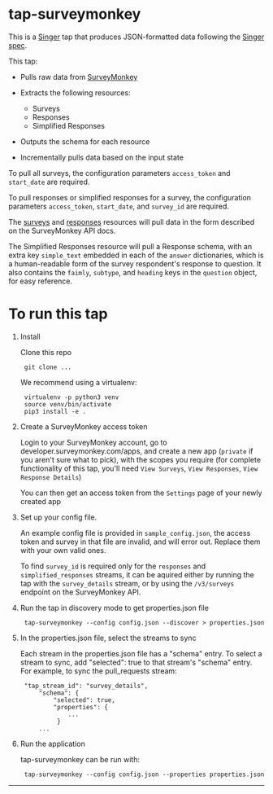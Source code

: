 # tap-surveymonkey

This is a [Singer](https://singer.io) tap that produces JSON-formatted data
following the [Singer
spec](https://github.com/singer-io/getting-started/).

This tap:

- Pulls raw data from [SurveyMonkey](http://www.surveymonkey.com)
- Extracts the following resources:
  - Surveys
  - Responses
  - Simplified Responses

- Outputs the schema for each resource
- Incrementally pulls data based on the input state

To pull all surveys, the configuration parameters `access_token` and `start_date` are required.

To pull responses or simplified responses for a survey, the configuration parameters `access_token`, `start_date`, and `survey_id` are required.

The [surveys](https://developer.surveymonkey.com/api/v3/#surveys-id-details) and [responses](https://developer.surveymonkey.com/api/v3/#surveys-id-responses-bulk) resources will pull data in the form described on the SurveyMonkey API docs.

The Simplified Responses resource will pull a Response schema, with an extra key `simple_text` embedded in each of the `answer` dictionaries, 
which is a human-readable form of the survey respondent's response to question.  It also contains the `faimly`, `subtype`, and `heading` keys in the `question` object, for easy reference.

# To run this tap

1. Install

    Clone this repo

		git clone ...

    We recommend using a virtualenv:

	    virtualenv -p python3 venv
    	source venv/bin/activate
	    pip3 install -e .

2. Create a SurveyMonkey access token

    Login to your SurveyMonkey account, go to developer.surveymonkey.com/apps, and create a new app (`private` if you aren't sure what to pick), with the scopes you require (for complete functionality of this tap, you'll need `View Surveys`, `View Responses`, `View Response Details`)

    You can then get an access token from the `Settings` page of your newly created app

3. Set up your config file.

    An example config file is provided in `sample_config.json`, the access token and survey in that file are invalid, and will error out.  Replace them
    with your own valid ones.

    To find `survey_id` is required only for the `responses` and `simplified_responses` streams, it can be aquired either by running
    the tap with the `survey_details` stream, or by using the `/v3/surveys` endpoint on the SurveyMonkey API.

4. Run the tap in discovery mode to get properties.json file

		tap-surveymonkey --config config.json --discover > properties.json

5. In the properties.json file, select the streams to sync

    Each stream in the properties.json file has a "schema" entry. To select a stream to sync, add "selected": true to that stream's "schema" entry. For example, to sync the pull_requests stream:

        "tap_stream_id": "survey_details",
	        "schema": {
    		    "selected": true,
		        "properties": {
       			 	...
                 }
        	...

6. Run the application

    tap-surveymonkey can be run with:

		tap-surveymonkey --config config.json --properties properties.json

---